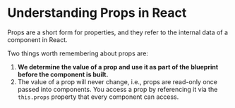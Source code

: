 # Understanding Props in React

Props are a short form for properties, and they refer to the internal data of a component in React.

Two things worth remembering about props are:

1. **We determine the value of a prop and use it as part of the blueprint before the component is built.**
2. The value of a prop will never change, i.e., props are read-only once passed into components. You access a prop by referencing it via the `this.props` property that every component can access.
